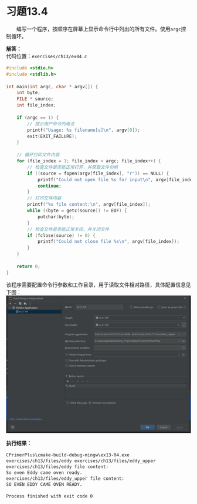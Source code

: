 # 习题13.4

&emsp;&emsp;编写一个程序，按顺序在屏幕上显示命令行中列出的所有文件。使用`argc`控制循环。

**解答：**  
代码位置：`exercises/ch13/ex04.c`

```c
#include <stdio.h>
#include <stdlib.h>

int main(int argc, char * argv[]) {
    int byte;
    FILE * source;
    int file_index;

    if (argc == 1) {
        // 提示用户命令的用法
        printf("Usage: %s filename[s]\n", argv[0]);
        exit(EXIT_FAILURE);
    }

    // 循环打印文件内容
    for (file_index = 1; file_index < argc; file_index++) {
        // 检查文件是否能正常打开，并获取文件句柄
        if ((source = fopen(argv[file_index], "r")) == NULL) {
            printf("Could not open file %s for input\n", argv[file_index]);
            continue;
        }
        // 打印文件内容
        printf("%s file content:\n", argv[file_index]);
        while ((byte = getc(source)) != EOF) {
            putchar(byte);
        }
        // 检查文件是否能正常关闭，并关闭文件
        if (fclose(source) != 0) {
            printf("Could not close file %s\n", argv[file_index]);
        }
    }

    return 0;
}
```

该程序需要配置命令行参数和工作目录，用于读取文件相对路径，具体配置信息见下图：
![配置命令行参数和工作目录](images/ex04_program_arguments_and_working_directory_config.png)

**执行结果：**
```
CPrimerPlus\cmake-build-debug-mingw\ex13-04.exe exercises/ch13/files/eddy exercises/ch13/files/eddy_upper
exercises/ch13/files/eddy file content:
So even Eddy came oven ready.
exercises/ch13/files/eddy_upper file content:
SO EVEN EDDY CAME OVEN READY.

Process finished with exit code 0
```